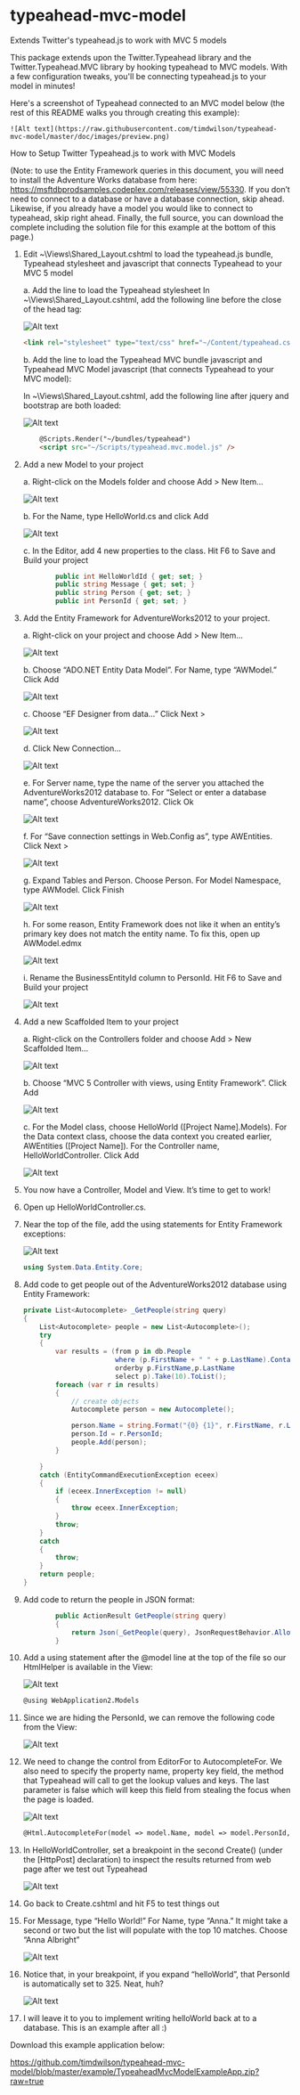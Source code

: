 # typeahead-mvc-model
Extends Twitter's typeahead.js to work with MVC 5 models

This package extends upon the Twitter.Typeahead library and the Twitter.Typeahead.MVC library by hooking typeahead to MVC models. With a few configuration tweaks, you'll be connecting typeahead.js to your model in minutes!

Here's a screenshot of Typeahead connected to an MVC model below (the rest of this README walks you through creating this example):

	![Alt text](https://raw.githubusercontent.com/timdwilson/typeahead-mvc-model/master/doc/images/preview.png)

How to Setup Twitter Typeahead.js to work with MVC Models

(Note: to use the Entity Framework queries in this document, you will need to install the Adventure Works database from here: https://msftdbprodsamples.codeplex.com/releases/view/55330. If you don’t need to connect to a database or have a database connection, skip ahead.  Likewise, if you already have a model you would like to connect to typeahead, skip right ahead. Finally, the full source, you can download the complete including the solution file for this example at the bottom of this page.)

1.	Edit ~\Views\Shared\_Layout.cshtml to load the typeahead.js bundle, Typeahead stylesheet and javascript that connects Typeahead to your MVC 5 model

	a.	Add the line to load the Typeahead stylesheet
	In ~\Views\Shared\_Layout.cshtml, add the following line before the close of the head tag:

	![Alt text](https://raw.githubusercontent.com/timdwilson/typeahead-mvc-model/master/doc/images/typeahead_css.png)

	````html
	<link rel="stylesheet" type="text/css" href="~/Content/typeahead.css" />
	````

	b.	Add the line to load the Typeahead MVC bundle javascript and Typeahead MVC Model javascript (that connects Typeahead to your MVC model):

	In ~\Views\Shared\_Layout.cshtml, add the following line after jquery and bootstrap are both loaded:

	![Alt text](https://raw.githubusercontent.com/timdwilson/typeahead-mvc-model/master/doc/images/typeahead_bundle.png)

	````html
		@Scripts.Render("~/bundles/typeahead")
		<script src="~/Scripts/typeahead.mvc.model.js" />
	````    
    
2.	Add a new Model to your project

	a.	Right-click on the Models folder and choose Add > New Item…

	![Alt text](https://raw.githubusercontent.com/timdwilson/typeahead-mvc-model/master/doc/images/new_item.png)

	b.	For the Name, type HelloWorld.cs and click Add

	![Alt text](https://raw.githubusercontent.com/timdwilson/typeahead-mvc-model/master/doc/images/add_helloworld.png)

	c.	In the Editor, add 4 new properties to the class. Hit F6 to Save and Build your project

	````c#
			public int HelloWorldId { get; set; }
			public string Message { get; set; }
			public string Person { get; set; }
			public int PersonId { get; set; }
	````

3.	Add the Entity Framework for AdventureWorks2012 to your project.

	a.	Right-click on your project and choose Add > New Item…

	![Alt text](https://raw.githubusercontent.com/timdwilson/typeahead-mvc-model/master/doc/images/new_item.png)

	b.	Choose “ADO.NET Entity Data Model”. For Name, type “AWModel.” Click Add

	![Alt text](https://raw.githubusercontent.com/timdwilson/typeahead-mvc-model/master/doc/images/add_entity_data_model.png)

	c.	Choose “EF Designer from data…” Click Next >

	![Alt text](https://raw.githubusercontent.com/timdwilson/typeahead-mvc-model/master/doc/images/choose_model_contents.png)

	d.	Click New Connection…

	![Alt text](https://raw.githubusercontent.com/timdwilson/typeahead-mvc-model/master/doc/images/new_connection.png)

	e.	For Server name, type the name of the server you attached the AdventureWorks2012 database to. For “Select or enter a database name”, choose AdventureWorks2012. Click Ok

	![Alt text](https://raw.githubusercontent.com/timdwilson/typeahead-mvc-model/master/doc/images/connection_properties.png)

	f.	For “Save connection settings in Web.Config as”, type AWEntities. Click Next >

	![Alt text](https://raw.githubusercontent.com/timdwilson/typeahead-mvc-model/master/doc/images/awentities.png)

	g.	Expand Tables and Person. Choose Person. For Model Namespace, type AWModel. Click Finish

	![Alt text](https://raw.githubusercontent.com/timdwilson/typeahead-mvc-model/master/doc/images/choose_person.png)

	h.	For some reason, Entity Framework does not like it when an entity’s primary key does not match the entity name. To fix this, open up AWModel.edmx

	![Alt text](https://raw.githubusercontent.com/timdwilson/typeahead-mvc-model/master/doc/images/awmodel_edmx.png)

	i.	Rename the BusinessEntityId column to PersonId. Hit F6 to Save and Build your project

	![Alt text](https://raw.githubusercontent.com/timdwilson/typeahead-mvc-model/master/doc/images/personid.png)

4.	Add a new Scaffolded Item to your project

	a.	Right-click on the Controllers folder and choose Add > New Scaffolded Item…

	![Alt text](https://raw.githubusercontent.com/timdwilson/typeahead-mvc-model/master/doc/images/add_new_scaffolded.png)

	b.	Choose “MVC 5 Controller with views, using Entity Framework”. Click Add

	![Alt text](https://raw.githubusercontent.com/timdwilson/typeahead-mvc-model/master/doc/images/add_scaffold.png)

	c.	For the Model class, choose HelloWorld ([Project Name].Models). For the Data context class, choose the data context you created earlier, AWEntities ([Project Name]). For the Controller name, HelloWorldController. Click Add

	![Alt text](https://raw.githubusercontent.com/timdwilson/typeahead-mvc-model/master/doc/images/add_controller.png)

5.	You now have a Controller, Model and View. It’s time to get to work!

6.	Open up HelloWorldController.cs.

7.	Near the top of the file, add the using statements for Entity Framework exceptions:

	![Alt text](https://raw.githubusercontent.com/timdwilson/typeahead-mvc-model/master/doc/images/entity_core.png)

	````c#
	using System.Data.Entity.Core;
	````

8.	Add code to get people out of the AdventureWorks2012 database using Entity Framework:

	````c#
	private List<Autocomplete> _GetPeople(string query)
	{
		List<Autocomplete> people = new List<Autocomplete>();
		try
		{
			var results = (from p in db.People
						   where (p.FirstName + " " + p.LastName).Contains(query)
						   orderby p.FirstName,p.LastName
						   select p).Take(10).ToList();
			foreach (var r in results)
			{
				// create objects
				Autocomplete person = new Autocomplete();

				person.Name = string.Format("{0} {1}", r.FirstName, r.LastName);
				person.Id = r.PersonId;
				people.Add(person);
			}

		}
		catch (EntityCommandExecutionException eceex)
		{
			if (eceex.InnerException != null)
			{
				throw eceex.InnerException;
			}
			throw;
		}
		catch
		{
			throw;
		}
		return people;
	}
	````

9.	Add code to return the people in JSON format:

	````c#
			public ActionResult GetPeople(string query)
			{
				return Json(_GetPeople(query), JsonRequestBehavior.AllowGet);
			}
	````        
        
10.	Add a using statement after the @model line at the top of the file so our HtmlHelper is available in the View:

	![Alt text](https://raw.githubusercontent.com/timdwilson/typeahead-mvc-model/master/doc/images/cshtml_using.png)

	````html
	@using WebApplication2.Models
	````

11.	Since we are hiding the PersonId, we can remove the following code from the View:

	![Alt text](https://raw.githubusercontent.com/timdwilson/typeahead-mvc-model/master/doc/images/remove.png)

12.	We need to change the control from EditorFor to AutocompleteFor. We also need to specify the property name, property key field, the method that Typeahead will call to get the lookup values and keys. The last parameter is false which will keep this field from stealing the focus when the page is loaded.

	![Alt text](https://raw.githubusercontent.com/timdwilson/typeahead-mvc-model/master/doc/images/autocompletefor.png)

	````html
	@Html.AutocompleteFor(model => model.Name, model => model.PersonId, "GetPeople", "HelloWorld", false)
	````

13.	In HelloWorldController, set a breakpoint in the second Create() (under the [HttpPost] declaration) to inspect the results returned from web page after we test out Typeahead

	![Alt text](https://raw.githubusercontent.com/timdwilson/typeahead-mvc-model/master/doc/images/breakpoint.png)

14.	Go back to Create.cshtml and hit F5 to test things out

15.	For Message, type “Hello World!” For Name, type “Anna.”  It might take a second or two but the list will populate with the top 10 matches. Choose “Anna Albright”

	![Alt text](https://raw.githubusercontent.com/timdwilson/typeahead-mvc-model/master/doc/images/preview.png)

17.	Notice that, in your breakpoint, if you expand “helloWorld”, that PersonId is automatically set to 325.  Neat, huh?

	![Alt text](https://raw.githubusercontent.com/timdwilson/typeahead-mvc-model/master/doc/images/watch.png)

18.	I will leave it to you to implement writing helloWorld back at to a database.  This is an example after all :)

Download this example application below:

https://github.com/timdwilson/typeahead-mvc-model/blob/master/example/TypeaheadMvcModelExampleApp.zip?raw=true
